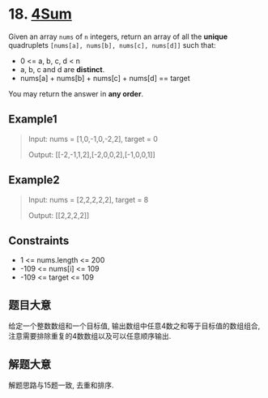 # 18. [4Sum](https://leetcode.com/problems/4sum/)

Given an array `nums` of `n` integers, return an array of all the **unique** quadruplets `[nums[a], nums[b], nums[c], nums[d]]` such that:

- 0 <= a, b, c, d < n
- a, b, c and d are **distinct**.
- nums[a] + nums[b] + nums[c] + nums[d] == target

You may return the answer in **any order**.

## Example1

> Input: nums = [1,0,-1,0,-2,2], target = 0
>
> Output: [[-2,-1,1,2],[-2,0,0,2],[-1,0,0,1]]

## Example2

> Input: nums = [2,2,2,2,2], target = 8
>
> Output: [[2,2,2,2]]

## Constraints

- 1 <= nums.length <= 200
- -109 <= nums[i] <= 109
- -109 <= target <= 109

## 题目大意

给定一个整数数组和一个目标值, 输出数组中任意4数之和等于目标值的数组组合, 注意需要排除重复的4数数组以及可以任意顺序输出.

## 解题大意

解题思路与15题一致, 去重和排序.
